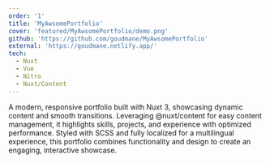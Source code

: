 ```yaml
---
order: '1'
title: 'MyAwsomePortfolio'
cover: 'featured/MyAwsomePortfolio/demo.png'
github: 'https://github.com/goudmane/MyAwsomePortfolio'
external: 'https://goudmane.netlify.app/'
tech:
  - Nuxt
  - Vue
  - Nitro
  - Nuxt/Content
---
```


A modern, responsive portfolio built with Nuxt 3, showcasing dynamic content and smooth transitions. Leveraging @nuxt/content for easy content management, it highlights skills, projects, and experience with optimized performance. Styled with SCSS and fully localized for a multilingual experience, this portfolio combines functionality and design to create an engaging, interactive showcase.
